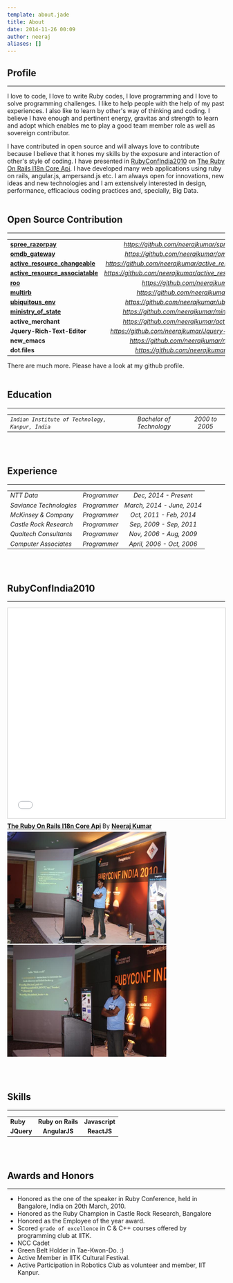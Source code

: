 ```yaml
---
template: about.jade
title: About
date: 2014-11-26 00:09
author: neeraj
aliases: []
---
```

  
## Profile
---
I love to code, I love to write Ruby codes, I love programming and I love to solve programming challenges. I like to help people with the help of my past experiences. I also like to learn by other's way of thinking and coding. I believe I have enough and pertinent energy, gravitas and strength to learn and adopt which enables me to play a good team member role as well as sovereign contributor. 

I have contributed in open source and will always love to contribute because I believe that it hones my skills by the exposure and interaction of other's style of coding. I have presented in [RubyConfIndia2010](http://rubyconfindia.org/2010/) on [The Ruby On Rails I18n Core Api](http://www.slideshare.net/neerajkumar09/the-ruby-on-rails-i18n-core-api). I have developed many web applications using ruby on rails, angular.js, ampersand.js etc. I am always open for innovations, new ideas and new technologies and I am extensively interested in design, performance, efficacious coding practices and, specially, Big Data. 
<br/><br/>
## Open Source Contribution
---
|                                                 |                |
|:------------------------------------------------|:--------------:|
|[**spree_razorpay**](https://rubygems.org/gems/spree_razorpay) | *https://github.com/neerajkumar/spree-razorpay* |
|[**omdb_gateway**](https://rubygems.org/gems/omdb_gateway) | *https://github.com/neerajkumar/omdb_gateway* |
|[**active_resource_changeable**](https://rubygems.org/gems/active_resource_changeable) | *https://github.com/neerajkumar/active_resource_changeable* |
|[**active_resource_associatable**](https://rubygems.org/gems/active_resource_associatable) | *https://github.com/neerajkumar/active_resource_associatable* |
|[**roo**](https://rubygems.org/gems/roo) | *https://github.com/neerajkumar/roo* |
|[**multirb**](https://rubygems.org/gems/multirb) | *https://github.com/neerajkumar/multirb* |
|[**ubiquitous_env**](https://rubygems.org/gems/ubiquitous_env) | *https://github.com/neerajkumar/ubiquitous_env* |
|[**ministry_of_state**](https://rubygems.org/gems/ministry_of_state) | *https://github.com/neerajkumar/ministry_of_state* |
|**active_merchant** | *https://github.com/neerajkumar/active_merchant* |
|**Jquery-Rich-Text-Editor** | *https://github.com/neerajkumar/Jquery-Rich-Text-Editor* |
|**new_emacs** | *https://github.com/neerajkumar/new_emacs* |
|**dot.files** | *https://github.com/neerajkumar/dot.files* |

There are much more. Please have a look at my github profile.
<br/><br/>
## Education
---
|                                                  |                          |                |
|:------------------------------------------------|:------------------------:|:--------------:|
|*`Indian Institute of Technology, Kanpur, India`* | *Bachelor of Technology* | *2000 to 2005* |
<br/><br/>
## Experience
---
|                                                  |                          |                |
|:------------------------------------------------|:------------------------:|:--------------:|
|*NTT Data* | *Programmer* | *Dec, 2014 - Present* |
|*Saviance Technologies* | *Programmer* | *March, 2014 - June, 2014* |
|*McKinsey & Company* | *Programmer* | *Oct, 2011 - Feb, 2014* |
|*Castle Rock Research* | *Programmer* | *Sep, 2009 - Sep, 2011* |
|*Qualtech Consultants* | *Programmer* | *Nov, 2006 - Aug, 2009* |
|*Computer Associates* | *Programmer* | *April, 2006 - Oct, 2006* |
<br/><br/>

## RubyConfIndia2010
---
<iframe src="//www.slideshare.net/slideshow/embed_code/key/2FDxZKT7nzhVd7" width="595" height="485" frameborder="0" marginwidth="0" marginheight="0" scrolling="no" style="border:1px solid #CCC; border-width:1px; margin-bottom:5px; max-width: 100%;" allowfullscreen> </iframe> <div style="margin-bottom:5px"> <strong> <a href="//www.slideshare.net/neerajkumar09/the-ruby-on-rails-i18n-core-api" title="The Ruby On Rails I18n Core Api" target="_blank">The Ruby On Rails I18n Core Api</a> </strong> By <strong><a target="_blank" href="//www.slideshare.net/neerajkumar09">Neeraj Kumar</a></strong> </div>
<img src="/assets/images/IMG_3344.JPG" alt="RubyConfIndia2010-01" width="368" height="258">
<img src="/assets/images/IMG_3345.JPG" alt="RubyConfIndia2010-02" width="368" height="258">

<br/><br/>
## Skills
---
|                                                  |                          |                |
|:------------------------------------------------|:------------------------:|:--------------:|
|**Ruby** | **Ruby on Rails** | **Javascript** |
|**JQuery** | **AngularJS** | **ReactJS**
<br/><br/>
## Awards and Honors
---
* Honored as the one of the speaker in Ruby Conference, held in Bangalore, India on 20th March, 2010. 
* Honored as the Ruby Champion in Castle Rock Research, Bangalore
* Honored as the Employee of the year award.
* Scored ```grade of excellence``` in C & C++ courses offered by programming club at IITK. 
* NCC Cadet
* Green Belt Holder in Tae-Kwon-Do. :)
* Active Member in IITK Cultural Festival.
* Active Participation in Robotics Club as volunteer and member, IIT Kanpur.
<br/><br/>
